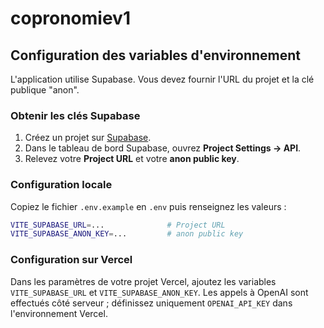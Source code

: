 # copronomiev1

## Configuration des variables d'environnement

L'application utilise Supabase. Vous devez fournir l'URL du projet et la clé publique "anon".

### Obtenir les clés Supabase

1. Créez un projet sur [Supabase](https://supabase.com/).
2. Dans le tableau de bord Supabase, ouvrez **Project Settings → API**.
3. Relevez votre **Project URL** et votre **anon public key**.

### Configuration locale

Copiez le fichier `.env.example` en `.env` puis renseignez les valeurs :

```bash
VITE_SUPABASE_URL=...              # Project URL
VITE_SUPABASE_ANON_KEY=...         # anon public key
```

### Configuration sur Vercel

Dans les paramètres de votre projet Vercel, ajoutez les variables `VITE_SUPABASE_URL` et `VITE_SUPABASE_ANON_KEY`.
Les appels à OpenAI sont effectués côté serveur ; définissez uniquement `OPENAI_API_KEY` dans l'environnement Vercel.


